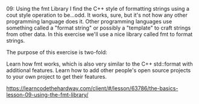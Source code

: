 09: Using the fmt Library
I find the C++ style of formatting strings using a cout style operation to be...odd. It works, sure, but it's not how any other programming language does it. Other programming languages use something called a "format string" or possibly a "template" to craft strings from other data. In this exercise we'll use a nice library called fmt to format strings.

The purpose of this exercise is two-fold:

Learn how fmt works, which is also very similar to the C++ std::format with additional features.
Learn how to add other people's open source projects to your own project to get their features.

https://learncodethehardway.com/client/#/lesson/63786/the-basics-lesson-09-using-the-fmt-library/


